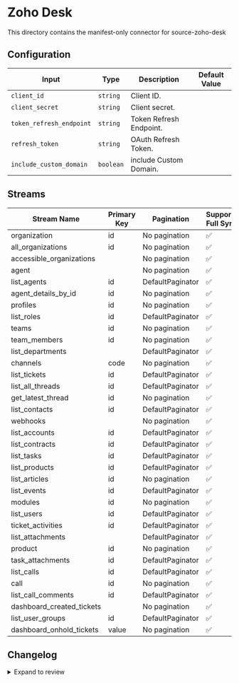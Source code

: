 # Zoho Desk
This directory contains the manifest-only connector for source-zoho-desk

## Configuration

| Input | Type | Description | Default Value |
|-------|------|-------------|---------------|
| `client_id` | `string` | Client ID.  |  |
| `client_secret` | `string` | Client secret.  |  |
| `token_refresh_endpoint` | `string` | Token Refresh Endpoint.  |  |
| `refresh_token` | `string` | OAuth Refresh Token.  |  |
| `include_custom_domain` | `boolean` | include Custom Domain.  |  |

## Streams
| Stream Name | Primary Key | Pagination | Supports Full Sync | Supports Incremental |
|-------------|-------------|------------|---------------------|----------------------|
| organization | id | No pagination | ✅ |  ❌  |
| all_organizations | id | No pagination | ✅ |  ❌  |
| accessible_organizations |  | No pagination | ✅ |  ❌  |
| agent |  | No pagination | ✅ |  ❌  |
| list_agents | id | DefaultPaginator | ✅ |  ❌  |
| agent_details_by_id | id | No pagination | ✅ |  ❌  |
| profiles | id | No pagination | ✅ |  ❌  |
| list_roles | id | DefaultPaginator | ✅ |  ❌  |
| teams | id | No pagination | ✅ |  ❌  |
| team_members | id | No pagination | ✅ |  ❌  |
| list_departments |  | DefaultPaginator | ✅ |  ❌  |
| channels | code | No pagination | ✅ |  ❌  |
| list_tickets | id | DefaultPaginator | ✅ |  ❌  |
| list_all_threads | id | DefaultPaginator | ✅ |  ❌  |
| get_latest_thread | id | No pagination | ✅ |  ❌  |
| list_contacts | id | DefaultPaginator | ✅ |  ❌  |
| webhooks |  | No pagination | ✅ |  ❌  |
| list_accounts | id | DefaultPaginator | ✅ |  ❌  |
| list_contracts | id | DefaultPaginator | ✅ |  ❌  |
| list_tasks | id | DefaultPaginator | ✅ |  ❌  |
| list_products | id | DefaultPaginator | ✅ |  ❌  |
| list_articles | id | No pagination | ✅ |  ❌  |
| list_events | id | DefaultPaginator | ✅ |  ❌  |
| modules | id | No pagination | ✅ |  ❌  |
| list_users | id | DefaultPaginator | ✅ |  ❌  |
| ticket_activities | id | DefaultPaginator | ✅ |  ❌  |
| list_attachments |  | DefaultPaginator | ✅ |  ❌  |
| product | id | No pagination | ✅ |  ❌  |
| task_attachments | id | DefaultPaginator | ✅ |  ❌  |
| list_calls | id | DefaultPaginator | ✅ |  ❌  |
| call | id | No pagination | ✅ |  ❌  |
| list_call_comments | id | DefaultPaginator | ✅ |  ❌  |
| dashboard_created_tickets |  | No pagination | ✅ |  ❌  |
| list_user_groups | id | DefaultPaginator | ✅ |  ❌  |
| dashboard_onhold_tickets | value | No pagination | ✅ |  ❌  |

## Changelog

<details>
  <summary>Expand to review</summary>

| Version          | Date              | Pull Request | Subject        |
|------------------|-------------------|--------------|----------------|
| 0.0.28 | 2025-08-02 | [64311](https://github.com/airbytehq/airbyte/pull/64311) | Update dependencies |
| 0.0.27 | 2025-07-26 | [64083](https://github.com/airbytehq/airbyte/pull/64083) | Update dependencies |
| 0.0.26 | 2025-07-19 | [63633](https://github.com/airbytehq/airbyte/pull/63633) | Update dependencies |
| 0.0.25 | 2025-07-12 | [63199](https://github.com/airbytehq/airbyte/pull/63199) | Update dependencies |
| 0.0.24 | 2025-07-05 | [62672](https://github.com/airbytehq/airbyte/pull/62672) | Update dependencies |
| 0.0.23 | 2025-06-28 | [62251](https://github.com/airbytehq/airbyte/pull/62251) | Update dependencies |
| 0.0.22 | 2025-06-21 | [61768](https://github.com/airbytehq/airbyte/pull/61768) | Update dependencies |
| 0.0.21 | 2025-06-15 | [61261](https://github.com/airbytehq/airbyte/pull/61261) | Update dependencies |
| 0.0.20 | 2025-05-24 | [60768](https://github.com/airbytehq/airbyte/pull/60768) | Update dependencies |
| 0.0.19 | 2025-05-10 | [59923](https://github.com/airbytehq/airbyte/pull/59923) | Update dependencies |
| 0.0.18 | 2025-05-04 | [59543](https://github.com/airbytehq/airbyte/pull/59543) | Update dependencies |
| 0.0.17 | 2025-04-26 | [58031](https://github.com/airbytehq/airbyte/pull/58031) | Update dependencies |
| 0.0.16 | 2025-04-05 | [57375](https://github.com/airbytehq/airbyte/pull/57375) | Update dependencies |
| 0.0.15 | 2025-03-29 | [56816](https://github.com/airbytehq/airbyte/pull/56816) | Update dependencies |
| 0.0.14 | 2025-03-22 | [56334](https://github.com/airbytehq/airbyte/pull/56334) | Update dependencies |
| 0.0.13 | 2025-03-09 | [55658](https://github.com/airbytehq/airbyte/pull/55658) | Update dependencies |
| 0.0.12 | 2025-03-01 | [55164](https://github.com/airbytehq/airbyte/pull/55164) | Update dependencies |
| 0.0.11 | 2025-02-23 | [54635](https://github.com/airbytehq/airbyte/pull/54635) | Update dependencies |
| 0.0.10 | 2025-02-16 | [54123](https://github.com/airbytehq/airbyte/pull/54123) | Update dependencies |
| 0.0.9 | 2025-02-08 | [53598](https://github.com/airbytehq/airbyte/pull/53598) | Update dependencies |
| 0.0.8 | 2025-02-01 | [53121](https://github.com/airbytehq/airbyte/pull/53121) | Update dependencies |
| 0.0.7 | 2025-01-25 | [52543](https://github.com/airbytehq/airbyte/pull/52543) | Update dependencies |
| 0.0.6 | 2025-01-18 | [51932](https://github.com/airbytehq/airbyte/pull/51932) | Update dependencies |
| 0.0.5 | 2025-01-11 | [51463](https://github.com/airbytehq/airbyte/pull/51463) | Update dependencies |
| 0.0.4 | 2024-12-28 | [50833](https://github.com/airbytehq/airbyte/pull/50833) | Update dependencies |
| 0.0.3 | 2024-12-21 | [50387](https://github.com/airbytehq/airbyte/pull/50387) | Update dependencies |
| 0.0.2 | 2024-12-14 | [49446](https://github.com/airbytehq/airbyte/pull/49446) | Update dependencies |
| 0.0.1 | 2024-10-28 | [46863](https://github.com/airbytehq/airbyte/pull/46863) | Initial release by [@itsxdamdam](https://github.com/itsxdamdam) via Connector Builder |

</details>
